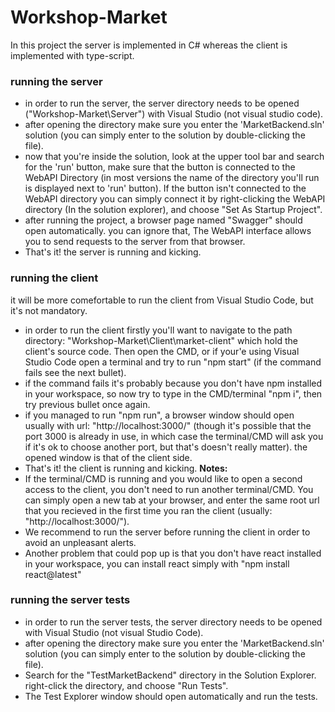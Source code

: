 # Workshop-Market
In this project the server is implemented in C# whereas the client is implemented with type-script.   

### running the server
- in order to run the server, the server directory needs to be opened ("Workshop-Market\Server") with Visual Studio (not visual studio code). 
- after opening the directory make sure you enter the 'MarketBackend.sln' solution (you can simply enter to the solution by double-clicking 
the file).
- now that you're inside the solution, look at the upper tool bar and search for the 'run' button, make sure that the button is connected to the WebAPI Directory (in most versions the name of the directory you'll run is displayed next to 'run' button). If the button isn't connected to the WebAPI directory you can simply connect it by right-clicking the WebAPI directory (In the solution explorer), and choose "Set As Startup Project".
- after running the project, a browser page named "Swagger" should open automatically. you can ignore that, The WebAPI interface allows you to send requests to the server from that browser. 
- That's it! the server is running and kicking.  

### running the client 
it will be more comefortable to run the client from Visual Studio Code, but it's not mandatory. 
- in order to run the client firstly you'll want to navigate to the path directory: "Workshop-Market\Client\market-client" which hold the client's source code. Then open the CMD, or if your'e using Visual Studio Code open a terminal and try to run "npm start" (if the command fails see the next bullet). 
- if the command fails it's probably because you don't have npm installed in your workspace, so now try to type in the CMD/terminal "npm i", then try previous bullet once again.
- if you managed to run "npm run", a browser window should open usually with url: "http://localhost:3000/" (though it's possible that the port 3000 is already in use, in which case the terminal/CMD will ask you if it's ok to choose another port, but that's doesn't really matter). the opened window is that of the client side. 
- That's it! the client is running and kicking. 
**Notes:**
- If the terminal/CMD is running and you would like to open a second access to the client, you don't need to run another terminal/CMD. You can simply open a new tab at your browser, and enter the same root url that you recieved in the first time you ran the client 
(usually: "http://localhost:3000/"). 
- We recommend to run the server before running the client in order to avoid an unpleasant alerts.
- Another problem that could pop up is that you don't have react installed in your workspace, you can install react simply with "npm install react@latest"

 ### running the server tests 
- in order to run the server tests, the server directory needs to be opened with Visual Studio (not visual Studio Code). 
- after opening the directory make sure you enter the 'MarketBackend.sln' solution (you can simply enter to the solution by double-clicking 
the file).
-  Search for the "TestMarketBackend" directory in the Solution Explorer. right-click the directory, and  choose "Run Tests".
- The Test Explorer window should open automatically and run the tests. 